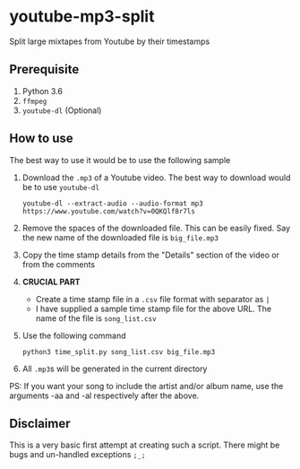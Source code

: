 # youtube-mp3-split
Split large mixtapes from Youtube by their timestamps

## Prerequisite

1. Python 3.6
2. `ffmpeg`
3. `youtube-dl` (Optional)

## How to use

The best way to use it would be to use the following sample

1. Download the `.mp3` of a Youtube video. The best way to download would be to use `youtube-dl`

	`youtube-dl --extract-audio --audio-format mp3 https://www.youtube.com/watch?v=0QKQlf8r7ls`

2. Remove the spaces of the downloaded file. This can be easily fixed. Say the new name of the downloaded file is `big_file.mp3`
3. Copy the time stamp details from the "Details" section of the video or from the comments
4. **CRUCIAL PART**
	* Create a time stamp file in a `.csv` file format with separator as `|`
	* I have supplied a sample time stamp file for the above URL. The name of the file is `song_list.csv`
5. Use the following command

	`python3 time_split.py song_list.csv big_file.mp3`

6. All `.mp3`s will be generated in the current directory

PS: If you want your song to include the artist and/or album name, use the arguments -aa and -al respectively after the above.

## Disclaimer

This is a very basic first attempt at creating such a script. There might be bugs and un-handled exceptions `;_;`
